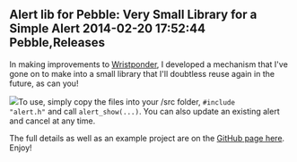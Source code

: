 Alert lib for Pebble: Very Small Library for a Simple Alert
2014-02-20 17:52:44
Pebble,Releases
---

In making improvements to <a title="Wristponder for Pebble: Send Custom SMS Messages from your wrist!" href="http://ninedof.wordpress.com/2014/02/14/wristponder-for-pebble-send-custom-sms-messages-from-your-wrist/">Wristponder</a>, I developed a mechanism that I've gone on to make into a small library that I'll doubtless reuse again in the future, as can you!

![](/assets/import/media/2014/02/example_screenshot.png)To use, simply copy the files into your /src folder, <code>#include "alert.h"</code> and call <code>alert_show(...)</code>. You can also update an existing alert and cancel at any time.

The full details as well as an example project are on the <a title="Source code!" href="https://github.com/C-D-Lewis/pebble-alert-lib">GitHub page here</a>. Enjoy!
